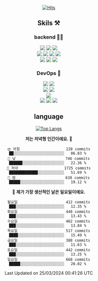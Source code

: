 <div align="center">

[![Hits](https://hits.seeyoufarm.com/api/count/incr/badge.svg?url=https%3A%2F%2Fgithub.com%2Fzxcv9203%2Fhit-counter&count_bg=%23FF7272&title_bg=%23324C2E&icon=codeigniter.svg&icon_color=%23DD5B5B&title=%EB%B0%A9%EB%AC%B8%EC%9E%90&edge_flat=false)](https://hits.seeyoufarm.com)
  
## Skils ⚒️
### backend 🧑‍💻
  
<img src="https://img.shields.io/badge/Java-FF6600?style=flat-square&logo=buymeacoffee&logoColor=white"/>
<img src="https://img.shields.io/badge/Go-0099FF?style=flat-square&logo=go&logoColor=white"/>
<img src="https://img.shields.io/badge/Kotlin-7F52FF?style=flat-square&logo=kotlin&logoColor=white"/>
  
  
<br />
  
<img src="https://img.shields.io/badge/Spring-339933?style=flat-square&logo=Spring&logoColor=white"/>
<img src="https://img.shields.io/badge/Spring Boot-339933?style=flat-square&logo=Spring Boot&logoColor=white"/>
<img src="https://img.shields.io/badge/Spring Security-339933?style=flat-square&logo=Spring Security&logoColor=white"/>
  
<img src="https://img.shields.io/badge/Spring Data JPA-339933?style=flat-square&logo=Hibernate&logoColor=white"/>

<br />
  
  <img src="https://img.shields.io/badge/mysql-0099FF?style=flat-square&logo=mysql&logoColor=white"/>
  <img src="https://img.shields.io/badge/mariadb-0099FF?style=flat-square&logo=mariadb&logoColor=white"/>
  <img src="https://img.shields.io/badge/mongoDB-47A248?style=flat-square&logo=mongodb&logoColor=white"/>
  
  
### DevOps 🚀
  
  <img src="https://img.shields.io/badge/docker-2496ED?style=flat-square&logo=docker&logoColor=white"/>
  <img src="https://img.shields.io/badge/kubernetes-326CE5?style=flat-square&logo=kubernetes&logoColor=white"/>
  
  <br />
  
  <img src="https://img.shields.io/badge/Github Actions-2088FF?style=flat-square&logo=githubactions&logoColor=white"/>
  <img src="https://img.shields.io/badge/Jenkins-D24939?style=flat-square&logo=jenkins&logoColor=white"/>
  
  
  <br />
  <img src="https://img.shields.io/badge/terraform-7B42BC?style=flat-square&logo=terraform&logoColor=white"/>
  
  <br />
  <img src="https://img.shields.io/badge/Amazon AWS-232F3E?style=flat-square&logo=Amazon AWS&logoColor=white"/>

  <img src="https://img.shields.io/badge/GCP-4285F4?style=flat-square&logo=googlecloud&logoColor=white"/>
  <img src="https://img.shields.io/badge/NCP-03C75A?style=flat-square&logo=naver&logoColor=white"/>
  
  
## language

[![Top Langs](https://github-readme-stats.vercel.app/api/top-langs/?username=zxcv9203&hide=html&exclude_repo=zxcv9203.github.io,golB&theme=grate-gatsby)](https://github.com/zxcv9203/github-readme-stats)
  
<!--START_SECTION:waka-->
**저는 저녁형 인간이에요. 🦉** 

```text
🌞 아침                     228 commits         ██░░░░░░░░░░░░░░░░░░░░░░░   06.83 % 
🌆 낮　                     746 commits         ██████░░░░░░░░░░░░░░░░░░░   22.36 % 
🌃 저녁                     1725 commits        █████████████░░░░░░░░░░░░   51.69 % 
🌙 밤　                     638 commits         █████░░░░░░░░░░░░░░░░░░░░   19.12 % 
```
📅 **제가 가장 생산적인 날은 일요일이에요.** 

```text
월요일                      412 commits         ███░░░░░░░░░░░░░░░░░░░░░░   12.35 % 
화요일                      448 commits         ███░░░░░░░░░░░░░░░░░░░░░░   13.43 % 
수요일                      462 commits         ███░░░░░░░░░░░░░░░░░░░░░░   13.84 % 
목요일                      517 commits         ████░░░░░░░░░░░░░░░░░░░░░   15.49 % 
금요일                      388 commits         ███░░░░░░░░░░░░░░░░░░░░░░   11.63 % 
토요일                      442 commits         ███░░░░░░░░░░░░░░░░░░░░░░   13.25 % 
일요일                      668 commits         █████░░░░░░░░░░░░░░░░░░░░   20.02 % 
```



 Last Updated on 25/03/2024 00:41:26 UTC
<!--END_SECTION:waka-->
  
</div>

